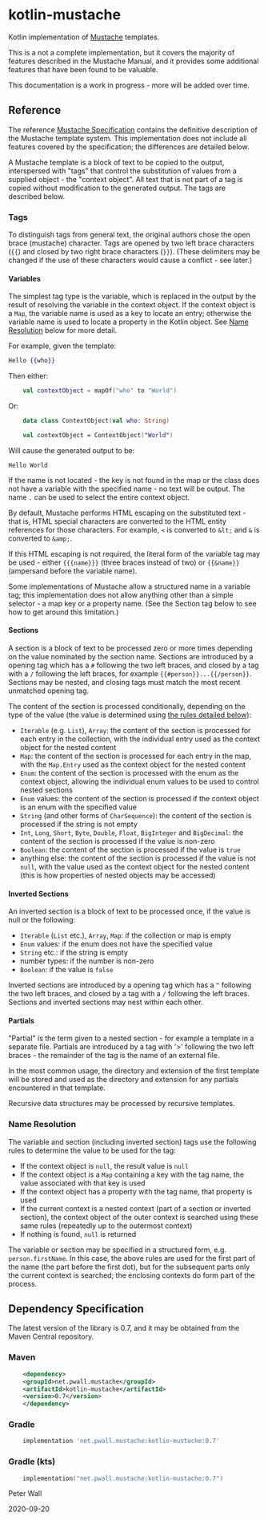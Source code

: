 # kotlin-mustache

Kotlin implementation of [Mustache](https://mustache.github.io/mustache.5.html) templates.

This is a not a complete implementation, but it covers the majority of features described in the Mustache Manual, and it
provides some additional features that have been found to be valuable.

This documentation is a work in progress - more will be added over time.

## Reference

The reference [Mustache Specification](https://github.com/mustache/spec) contains the definitive description of the
Mustache template system.
This implementation does not include all features covered by the specification; the differences are detailed below.

A Mustache template is a block of text to be copied to the output, interspersed with "tags" that control the
substitution of values from a supplied object - the "context object".
All text that is not part of a tag is copied without modification to the generated output.
The tags are described below.

### Tags

To distinguish tags from general text, the original authors chose the open brace (mustache) character.
Tags are opened by two left brace characters (`{{`) and closed by two right brace characters (`}}`).
(These delimiters may be changed if the use of these characters would cause a conflict - see later.)

#### Variables

The simplest tag type is the variable, which is replaced in the output by the result of resolving the variable in the
context object.
If the context object is a `Map`, the variable name is used as a key to locate an entry; otherwise the variable name is
used to locate a property in the Kotlin object.
See [Name Resolution](#name-resolution) below for more detail.

For example, given the template:
```handlebars
Hello {{who}}
```

Then either:
```kotlin
    val contextObject = mapOf("who" to "World")
```
Or:
```kotlin
    data class ContextObject(val who: String)

    val contextObject = ContextObject("World")
```
Will cause the generated output to be:
```text
Hello World
```

If the name is not located - the key is not found in the map or the class does not have a variable with the specified
name - no text will be output.
The name `.` can be used to select the entire context object.

By default, Mustache performs HTML escaping on the substituted text - that is, HTML special characters are converted to
the HTML entity references for those characters.
For example, `<` is converted to `&lt;` and `&` is converted to `&amp;`.

If this HTML escaping is not required, the literal form of the variable tag may be used - either `{{{name}}}` (three
braces instead of two) or `{{&name}}` (ampersand before the variable name).

Some implementations of Mustache allow a structured name in a variable tag; this implementation does not allow anything
other than a simple selector - a map key or a property name.
(See the Section tag below to see how to get around this limitation.)

#### Sections

A section is a block of text to be processed zero or more times depending on the value nominated by the section name.
Sections are introduced by a opening tag which has a `#` following the two left braces, and closed by a tag with a `/`
following the left braces, for example `{{#person}}...{{/person}}`.
Sections may be nested, and closing tags must match the most recent unmatched opening tag.

The content of the section is processed conditionally, depending on the type of the value (the value is determined using
[the rules detailed below](#name-resolution)):

- `Iterable` (e.g. `List`), `Array`: the content of the section is processed for each entry in the collection, with the
individual entry used as the context object for the nested content
- `Map`: the content of the section is processed for each entry in the map, with the `Map.Entry` used as the context
object for the nested content
- `Enum`: the content of the section is processed with the enum as the context object, allowing the individual enum
values to be used to control nested sections
- `Enum` values: the content of the section is processed if the context object is an enum with the specified value
- `String` (and other forms of `CharSequence`): the content of the section is processed if the string is not empty
- `Int`, `Long`, `Short`, `Byte`, `Double`, `Float`, `BigInteger` and `BigDecimal`: the content of the section is
processed if the value is non-zero
- `Boolean`: the content of the section is processed if the value is `true`
- anything else: the content of the section is processed if the value is not `null`, with the value used as the context
object for the nested content (this is how properties of nested objects may be accessed)

#### Inverted Sections

An inverted section is a block of text to be processed once, if the value is null or the following:

- `Iterable` (`List` etc.), `Array`, `Map`: if the collection or map is empty
- `Enum` values: if the enum does not have the specified value
- `String` etc.: if the string is empty
- number types: if the number is non-zero
- `Boolean`: if the value is `false`

Inverted sections are introduced by a opening tag which has a `^` following the two left braces, and closed by a tag
with a `/` following the left braces.
Sections and inverted sections may nest within each other.

#### Partials

"Partial" is the term given to a nested section - for example a template in a separate file.
Partials are introduced by a tag with '>' following the two left braces - the remainder of the tag is the name of an
external file.

In the most common usage, the directory and extension of the first template will be stored and used as the directory and
extension for any partials encountered in that template.

Recursive data structures may be processed by recursive templates.

### Name Resolution

The variable and section (including inverted section) tags use the following rules to determine the value to be used for
the tag:
- If the context object is `null`, the result value is `null`
- If the context object is a `Map` containing a key with the tag name, the value associated with that key is used
- If the context object has a property with the tag name, that property is used
- If the current context is a nested context (part of a section or inverted section), the context object of the outer
context is searched using these same rules (repeatedly up to the outermost context)
- If nothing is found, `null` is returned

The variable or section may be specified in a structured form, e.g. `person.firstName`.
In this case, the above rules are used for the first part of the name (the part before the first dot), but for the
subsequent parts only the current context is searched; the enclosing contexts do form part of the process.

## Dependency Specification

The latest version of the library is 0.7, and it may be obtained from the Maven Central repository.

### Maven
```xml
    <dependency>
    <groupId>net.pwall.mustache</groupId>
    <artifactId>kotlin-mustache</artifactId>
    <version>0.7</version>
    </dependency>
```
### Gradle
```groovy
    implementation 'net.pwall.mustache:kotlin-mustache:0.7'
```
### Gradle (kts)
```kotlin
    implementation("net.pwall.mustache:kotlin-mustache:0.7")
```

Peter Wall

2020-09-20
